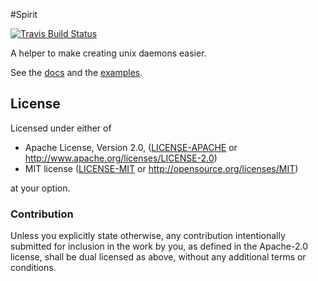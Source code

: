 #Spirit

[![Travis Build Status](https://api.travis-ci.org/vorner/spirit.png?branch=master)](https://travis-ci.org/vorner/spirit)

A helper to make creating unix daemons easier.

See the [docs](https://docs.rs/spirit) and the [examples](tree/master/examples).

## License

Licensed under either of

 * Apache License, Version 2.0, ([LICENSE-APACHE](LICENSE-APACHE) or http://www.apache.org/licenses/LICENSE-2.0)
 * MIT license ([LICENSE-MIT](LICENSE-MIT) or http://opensource.org/licenses/MIT)

at your option.

### Contribution

Unless you explicitly state otherwise, any contribution intentionally
submitted for inclusion in the work by you, as defined in the Apache-2.0
license, shall be dual licensed as above, without any additional terms
or conditions.
